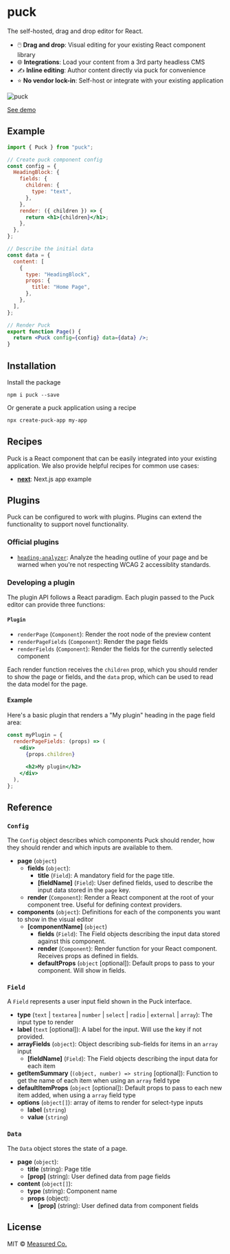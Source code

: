 # puck

The self-hosted, drag and drop editor for React.

- 🖱️ **Drag and drop**: Visual editing for your existing React component library
- 🌐 **Integrations**: Load your content from a 3rd party headless CMS
- ✍️ **Inline editing**: Author content directly via puck for convenience
- ⭐️ **No vendor lock-in**: Self-host or integrate with your existing application

![puck](https://github.com/measuredco/puck/assets/985961/10257000-ece7-4728-9e71-6204d2f1540e)

[See demo](https://puck-demo-six.vercel.app/custom/edit)

## Example

```jsx
import { Puck } from "puck";

// Create puck component config
const config = {
  HeadingBlock: {
    fields: {
      children: {
        type: "text",
      },
    },
    render: ({ children }) => {
      return <h1>{children}</h1>;
    },
  },
};

// Describe the initial data
const data = {
  content: [
    {
      type: "HeadingBlock",
      props: {
        title: "Home Page",
      },
    },
  ],
};

// Render Puck
export function Page() {
  return <Puck config={config} data={data} />;
}
```

## Installation

Install the package

```
npm i puck --save
```

Or generate a puck application using a recipe

```sh
npx create-puck-app my-app
```

## Recipes

Puck is a React component that can be easily integrated into your existing application. We also provide helpful recipes for common use cases:

- [**next**](https://github.com/measuredco/puck/tree/main/recipes/next): Next.js app example

## Plugins

Puck can be configured to work with plugins. Plugins can extend the functionality to support novel functionality.

### Official plugins

- [`heading-analyzer`](https://github.com/measuredco/puck/tree/main/packages/plugin-heading-analyzer): Analyze the heading outline of your page and be warned when you're not respecting WCAG 2 accessiblity standards.

### Developing a plugin

The plugin API follows a React paradigm. Each plugin passed to the Puck editor can provide three functions:

#### `Plugin`

- `renderPage` (`Component`): Render the root node of the preview content
- `renderPageFields` (`Component`): Render the page fields
- `renderFields` (`Component`): Render the fields for the currently selected component

Each render function receives the `children` prop, which you should render to show the page or fields, and the `data` prop, which can be used to read the data model for the page.

#### Example

Here's a basic plugin that renders a "My plugin" heading in the page field area:

```jsx
const myPlugin = {
  renderPageFields: (props) => (
    <div>
      {props.children}

      <h2>My plugin</h2>
    </div>
  ),
};
```

## Reference

### `Config`

The `Config` object describes which components Puck should render, how they should render and which inputs are available to them.

- **page** (`object`)
  - **fields** (`object`):
    - **title** (`Field`): A mandatory field for the page title.
    - **[fieldName]** (`Field`): User defined fields, used to describe the input data stored in the `page` key.
  - **render** (`Component`): Render a React component at the root of your component tree. Useful for defining context providers.
- **components** (`object`): Definitions for each of the components you want to show in the visual editor
  - **[componentName]** (`object`)
    - **fields** (`Field`): The Field objects describing the input data stored against this component.
    - **render** (`Component`): Render function for your React component. Receives props as defined in fields.
    - **defaultProps** (`object` [optional]): Default props to pass to your component. Will show in fields.

### `Field`

A `Field` represents a user input field shown in the Puck interface.

- **type** (`text` | `textarea` | `number` | `select` | `radio` | `external` | `array`): The input type to render
- **label** (`text` [optional]): A label for the input. Will use the key if not provided.
- **arrayFields** (`object`): Object describing sub-fields for items in an `array` input
  - **[fieldName]** (`Field`): The Field objects describing the input data for each item
- **getItemSummary** (`(object, number) => string` [optional]): Function to get the name of each item when using an `array` field type
- **defaultItemProps** (`object` [optional]): Default props to pass to each new item added, when using a `array` field type
- **options** (`object[]`): array of items to render for select-type inputs
  - **label** (`string`)
  - **value** (`string`)

### `Data`

The `Data` object stores the state of a page.

- **page** (`object`):
  - **title** (string): Page title
  - **[prop]** (string): User defined data from page fields
- **content** (`object[]`):
  - **type** (string): Component name
  - **props** (object):
    - **[prop]** (string): User defined data from component fields

## License

MIT © [Measured Co.](https://github.com/measuredco)
